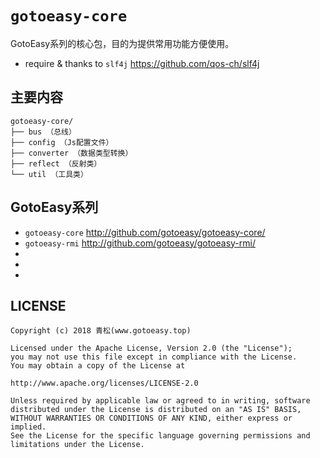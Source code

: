 # `gotoeasy-core`
GotoEasy系列的核心包，目的为提供常用功能方便使用。

- require & thanks to `slf4j` https://github.com/qos-ch/slf4j

## 主要内容
```
gotoeasy-core/
├── bus （总线）
├── config （Js配置文件）
├── converter （数据类型转换）
├── reflect （反射类）
└── util （工具类）
```

## GotoEasy系列
- `gotoeasy-core` http://github.com/gotoeasy/gotoeasy-core/
- `gotoeasy-rmi` http://github.com/gotoeasy/gotoeasy-rmi/
- 
- 
- 

## LICENSE

    Copyright (c) 2018 青松(www.gotoeasy.top)

    Licensed under the Apache License, Version 2.0 (the "License");
    you may not use this file except in compliance with the License.
    You may obtain a copy of the License at

    http://www.apache.org/licenses/LICENSE-2.0

    Unless required by applicable law or agreed to in writing, software
    distributed under the License is distributed on an "AS IS" BASIS,
    WITHOUT WARRANTIES OR CONDITIONS OF ANY KIND, either express or implied.
    See the License for the specific language governing permissions and
    limitations under the License.
